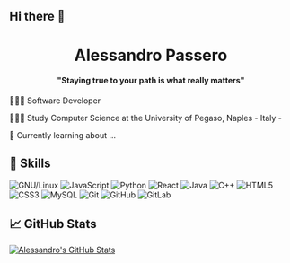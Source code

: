 ## Hi there 👋

<h1 align="center">Alessandro Passero </h1>

<p align="center">
 
 <h4 align="center">	"Staying true to your path is what really matters" </h4>
</p>
<p>👩🏻‍💻 Software Developer </p>
<p>👩🏻‍🎓 Study Computer Science at the University of Pegaso, Naples - Italy -</p>
<p>💭 Currently learning about ...</p>


## 🔧 Skills

![GNU/Linux](https://img.shields.io/badge/-OS-Linux?style=flat-square&logo=linux&logoColor=black)
![JavaScript](https://img.shields.io/badge/-JavaScript-black?style=flat-square&logo=javascript)
![Python](https://img.shields.io/badge/-Python-black?style=flat-square&logo=Python)
![React](https://img.shields.io/badge/-React-black?style=flat-square&logo=react)
![Java](https://img.shields.io/badge/-java-E34A86?style=flat-square&logo=java)
![C++](https://img.shields.io/badge/-C++-00599C?style=flat-square&logo=c)
![HTML5](https://img.shields.io/badge/-HTML5-E34F26?style=flat-square&logo=html5&logoColor=white)
![CSS3](https://img.shields.io/badge/-CSS3-1572B6?style=flat-square&logo=css3)
![MySQL](https://img.shields.io/badge/-MySQL-black?style=flat-square&logo=mysql)
![Git](https://img.shields.io/badge/-Git-black?style=flat-square&logo=git)
![GitHub](https://img.shields.io/badge/-GitHub-181717?style=flat-square&logo=github)
![GitLab](https://img.shields.io/badge/-GitLab-FCA121?style=flat-square&logo=gitlab)


## &#x1f4c8; GitHub Stats

<a href="https://github.com/alessandropassero">
  <img align="center" src="https://github-readme-stats.vercel.app/api?username=alessandropassero&theme=synthwave" alt="Alessandro's GitHub Stats" />
</a>


